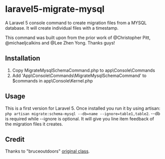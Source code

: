 # laravel5-migrate-mysql
A Laravel 5 console command to create migration files from a MYSQL database.  It will create individual files with a timestamp.

This command was built upon from the prior work of @Christopher Pitt, @michaeljcalkins and @Lee Zhen Yong.  Thanks guys!

## Installation
1. Copy MigrateMysqlSchemaCommand.php to app\Console\Commands
2. Add 'App\Console\Commands\MigrateMysqlSchemaCommand' to $commands in app\Console\Kernel.php

## Usage
This is a first version for Laravel 5.  Once installed you run it by using artisan:  `php artisan migrate:schema-mysql --db=name --ignore=table1,table2`.  --db is required while --ignore is optional.  It will give you line item feedback of the migration files it creates.

## Credit
Thanks to "bruceoutdoors" [original class](https://gist.github.com/bruceoutdoors/9166186).
